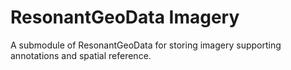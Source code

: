 # ResonantGeoData Imagery

A submodule of ResonantGeoData for storing imagery supporting annotations and spatial reference.
